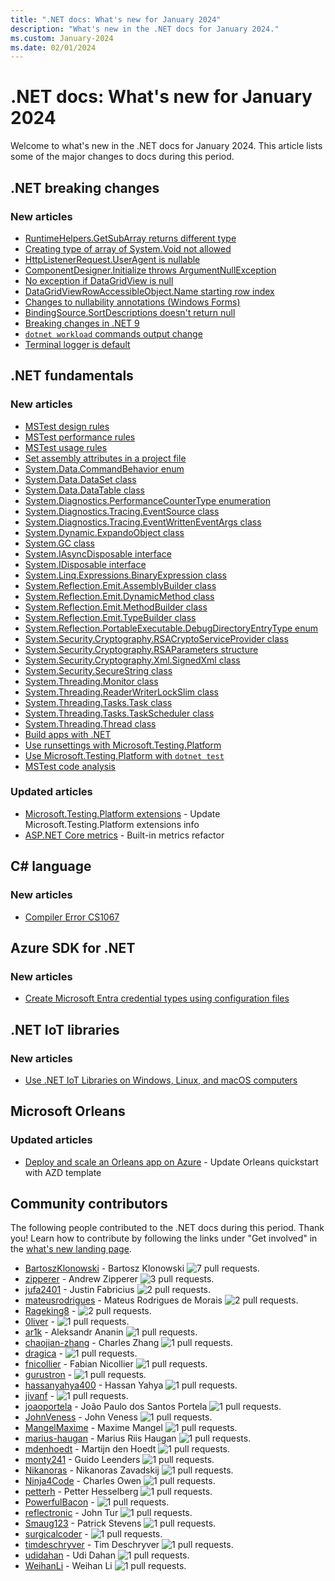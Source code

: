 ```yaml
---
title: ".NET docs: What's new for January 2024"
description: "What's new in the .NET docs for January 2024."
ms.custom: January-2024
ms.date: 02/01/2024
---
```


# .NET docs: What's new for January 2024

Welcome to what's new in the .NET docs for January 2024. This article lists some of the major changes to docs during this period.

## .NET breaking changes

### New articles

- [RuntimeHelpers.GetSubArray returns different type](../core/compatibility/core-libraries/9.0/getsubarray-return.md)
- [Creating type of array of System.Void not allowed](../core/compatibility/core-libraries/9.0/type-instance.md)
- [HttpListenerRequest.UserAgent is nullable](../core/compatibility/networking/9.0/useragent-nullable.md)
- [ComponentDesigner.Initialize throws ArgumentNullException](../core/compatibility/windows-forms/9.0/componentdesigner-initialize.md)
- [No exception if DataGridView is null](../core/compatibility/windows-forms/9.0/datagridviewheadercell-nre.md)
- [DataGridViewRowAccessibleObject.Name starting row index](../core/compatibility/windows-forms/9.0/datagridviewrowaccessibleobject-name-row.md)
- [Changes to nullability annotations (Windows Forms)](../core/compatibility/windows-forms/9.0/nullability-changes.md)
- [BindingSource.SortDescriptions doesn't return null](../core/compatibility/windows-forms/9.0/sortdescriptions-return-value.md)
- [Breaking changes in .NET 9](../core/compatibility/9.0.md)
- [`dotnet workload` commands output change](../core/compatibility/sdk/9.0/dotnet-workload-output.md)
- [Terminal logger is default](../core/compatibility/sdk/9.0/terminal-logger.md)

## .NET fundamentals

### New articles

- [MSTest design rules](../core/testing/mstest-analyzers/design-rules.md)
- [MSTest performance rules](../core/testing/mstest-analyzers/performance-rules.md)
- [MSTest usage rules](../core/testing/mstest-analyzers/usage-rules.md)
- [Set assembly attributes in a project file](../standard/assembly/set-attributes-project-file.md)
- [System.Data.CommandBehavior enum](../fundamentals/runtime-libraries/system-data-commandbehavior.md)
- [System.Data.DataSet class](../fundamentals/runtime-libraries/system-data-dataset.md)
- [System.Data.DataTable class](../fundamentals/runtime-libraries/system-data-datatable.md)
- [System.Diagnostics.PerformanceCounterType enumeration](../fundamentals/runtime-libraries/system-diagnostics-performancecountertype.md)
- [System.Diagnostics.Tracing.EventSource class](../fundamentals/runtime-libraries/system-diagnostics-tracing-eventsource.md)
- [System.Diagnostics.Tracing.EventWrittenEventArgs class](../fundamentals/runtime-libraries/system-diagnostics-tracing-eventwritteneventargs.md)
- [System.Dynamic.ExpandoObject class](../fundamentals/runtime-libraries/system-dynamic-expandoobject.md)
- [System.GC class](../fundamentals/runtime-libraries/system-gc.md)
- [System.IAsyncDisposable interface](../fundamentals/runtime-libraries/system-iasyncdisposable.md)
- [System.IDisposable interface](../fundamentals/runtime-libraries/system-idisposable.md)
- [System.Linq.Expressions.BinaryExpression class](../fundamentals/runtime-libraries/system-linq-expressions-binaryexpression.md)
- [System.Reflection.Emit.AssemblyBuilder class](../fundamentals/runtime-libraries/system-reflection-emit-assemblybuilder.md)
- [System.Reflection.Emit.DynamicMethod class](../fundamentals/runtime-libraries/system-reflection-emit-dynamicmethod.md)
- [System.Reflection.Emit.MethodBuilder class](../fundamentals/runtime-libraries/system-reflection-emit-methodbuilder.md)
- [System.Reflection.Emit.TypeBuilder class](../fundamentals/runtime-libraries/system-reflection-emit-typebuilder.md)
- [System.Reflection.PortableExecutable.DebugDirectoryEntryType enum](../fundamentals/runtime-libraries/system-reflection-portableexecutable-debugdirectoryentrytype.md)
- [System.Security.Cryptography.RSACryptoServiceProvider class](../fundamentals/runtime-libraries/system-security-cryptography-rsacryptoserviceprovider.md)
- [System.Security.Cryptography.RSAParameters structure](../fundamentals/runtime-libraries/system-security-cryptography-rsaparameters.md)
- [System.Security.Cryptography.Xml.SignedXml class](../fundamentals/runtime-libraries/system-security-cryptography-xml-signedxml.md)
- [System.Security.SecureString class](../fundamentals/runtime-libraries/system-security-securestring.md)
- [System.Threading.Monitor class](../fundamentals/runtime-libraries/system-threading-monitor.md)
- [System.Threading.ReaderWriterLockSlim class](../fundamentals/runtime-libraries/system-threading-readerwriterlockslim.md)
- [System.Threading.Tasks.Task class](../fundamentals/runtime-libraries/system-threading-tasks-task.md)
- [System.Threading.Tasks.TaskScheduler class](../fundamentals/runtime-libraries/system-threading-tasks-taskscheduler.md)
- [System.Threading.Thread class](../fundamentals/runtime-libraries/system-threading-thread.md)
- [Build apps with .NET](../core/apps.md)
- [Use runsettings with Microsoft.Testing.Platform](../core/testing/unit-testing-platform-runsettings.md)
- [Use Microsoft.Testing.Platform with `dotnet test`](../core/testing/unit-testing-platform-integration-dotnet-test.md)
- [MSTest code analysis](../core/testing/mstest-analyzers/overview.md)

### Updated articles

- [Microsoft.Testing.Platform extensions](../core/testing/unit-testing-platform-extensions.md) - Update Microsoft.Testing.Platform extensions info
- [ASP.NET Core metrics](../core/diagnostics/built-in-metrics-aspnetcore.md) - Built-in metrics refactor

## C# language

### New articles

- [Compiler Error CS1067](../csharp/language-reference/compiler-messages/cs1067.md)

## Azure SDK for .NET

### New articles

- [Create Microsoft Entra credential types using configuration files](../azure/sdk/authentication/create-token-credentials-from-configuration.md)

## .NET IoT libraries

### New articles

- [Use .NET IoT Libraries on Windows, Linux, and macOS computers](../iot/usb.md)

## Microsoft Orleans

### Updated articles

- [Deploy and scale an Orleans app on Azure](../orleans/quickstarts/deploy-scale-orleans-on-azure.md) - Update Orleans quickstart with AZD template

## Community contributors

The following people contributed to the .NET docs during this period. Thank you! Learn how to contribute by following the links under "Get involved" in the [what's new landing page](index.yml).

- [BartoszKlonowski](https://github.com/BartoszKlonowski) - Bartosz Klonowski ![7 pull requests.](https://img.shields.io/badge/Merged%20Pull%20Requests-7-green)
- [zipperer](https://github.com/zipperer) - Andrew Zipperer ![3 pull requests.](https://img.shields.io/badge/Merged%20Pull%20Requests-3-green)
- [jufa2401](https://github.com/jufa2401) - Justin Fabricius ![2 pull requests.](https://img.shields.io/badge/Merged%20Pull%20Requests-2-green)
- [mateusrodrigues](https://github.com/mateusrodrigues) - Mateus Rodrigues de Morais ![2 pull requests.](https://img.shields.io/badge/Merged%20Pull%20Requests-2-green)
- [Rageking8](https://github.com/Rageking8) -  ![2 pull requests.](https://img.shields.io/badge/Merged%20Pull%20Requests-2-green)
- [0liver](https://github.com/0liver) -  ![1 pull requests.](https://img.shields.io/badge/Merged%20Pull%20Requests-1-green)
- [ar1k](https://github.com/ar1k) - Aleksandr Ananin ![1 pull requests.](https://img.shields.io/badge/Merged%20Pull%20Requests-1-green)
- [chaojian-zhang](https://github.com/chaojian-zhang) - Charles Zhang ![1 pull requests.](https://img.shields.io/badge/Merged%20Pull%20Requests-1-green)
- [dragica](https://github.com/dragica) -  ![1 pull requests.](https://img.shields.io/badge/Merged%20Pull%20Requests-1-green)
- [fnicollier](https://github.com/fnicollier) - Fabian Nicollier ![1 pull requests.](https://img.shields.io/badge/Merged%20Pull%20Requests-1-green)
- [gurustron](https://github.com/gurustron) -  ![1 pull requests.](https://img.shields.io/badge/Merged%20Pull%20Requests-1-green)
- [hassanyahya400](https://github.com/hassanyahya400) - Hassan Yahya ![1 pull requests.](https://img.shields.io/badge/Merged%20Pull%20Requests-1-green)
- [jivanf](https://github.com/jivanf) -  ![1 pull requests.](https://img.shields.io/badge/Merged%20Pull%20Requests-1-green)
- [joaoportela](https://github.com/joaoportela) - João Paulo dos Santos Portela ![1 pull requests.](https://img.shields.io/badge/Merged%20Pull%20Requests-1-green)
- [JohnVeness](https://github.com/JohnVeness) - John Veness ![1 pull requests.](https://img.shields.io/badge/Merged%20Pull%20Requests-1-green)
- [MangelMaxime](https://github.com/MangelMaxime) - Maxime Mangel ![1 pull requests.](https://img.shields.io/badge/Merged%20Pull%20Requests-1-green)
- [marius-haugan](https://github.com/marius-haugan) - Marius Riis Haugan ![1 pull requests.](https://img.shields.io/badge/Merged%20Pull%20Requests-1-green)
- [mdenhoedt](https://github.com/mdenhoedt) - Martijn den Hoedt ![1 pull requests.](https://img.shields.io/badge/Merged%20Pull%20Requests-1-green)
- [monty241](https://github.com/monty241) - Guido Leenders ![1 pull requests.](https://img.shields.io/badge/Merged%20Pull%20Requests-1-green)
- [Nikanoras](https://github.com/Nikanoras) - Nikanoras Zavadskij ![1 pull requests.](https://img.shields.io/badge/Merged%20Pull%20Requests-1-green)
- [Ninja4Code](https://github.com/Ninja4Code) - Charles Owen ![1 pull requests.](https://img.shields.io/badge/Merged%20Pull%20Requests-1-green)
- [petterh](https://github.com/petterh) - Petter Hesselberg ![1 pull requests.](https://img.shields.io/badge/Merged%20Pull%20Requests-1-green)
- [PowerfulBacon](https://github.com/PowerfulBacon) -  ![1 pull requests.](https://img.shields.io/badge/Merged%20Pull%20Requests-1-green)
- [reflectronic](https://github.com/reflectronic) - John Tur ![1 pull requests.](https://img.shields.io/badge/Merged%20Pull%20Requests-1-green)
- [Smaug123](https://github.com/Smaug123) - Patrick Stevens ![1 pull requests.](https://img.shields.io/badge/Merged%20Pull%20Requests-1-green)
- [surgicalcoder](https://github.com/surgicalcoder) -  ![1 pull requests.](https://img.shields.io/badge/Merged%20Pull%20Requests-1-green)
- [timdeschryver](https://github.com/timdeschryver) - Tim Deschryver ![1 pull requests.](https://img.shields.io/badge/Merged%20Pull%20Requests-1-green)
- [udidahan](https://github.com/udidahan) - Udi Dahan ![1 pull requests.](https://img.shields.io/badge/Merged%20Pull%20Requests-1-green)
- [WeihanLi](https://github.com/WeihanLi) - Weihan Li ![1 pull requests.](https://img.shields.io/badge/Merged%20Pull%20Requests-1-green)
